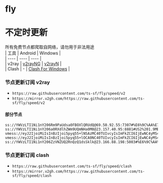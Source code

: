 # fly
# 不定时更新
所有免费节点都爬取自网络，请勿用于非法用途  
|  工具  | Android  | Windows  |  
|  ----  | ----   | ----  |  
| v2ray  | [v2rayNG](https://github.com/2dust/v2rayNG/releases) | [v2rayN](https://github.com/2dust/v2rayN/releases) |  
| Clash  | - | [Clash For Windows](https://github.com/2dust/clashN/releases) | 
  
### 节点更新订阅  v2ray
- `https://raw.githubusercontent.com/ts-sf/fly/speed/v2`  
- `https://mirror.v2gh.com/https://raw.githubusercontent.com/ts-sf/fly/speed/v2`  

#### 部分节点  
``` 
ss://YWVzLTI1Ni1nY206Rm9PaUdsa0FBOXlQRUdQ@69.50.92.55:7307#%E6%9C%AA%E7%9F%A52%202.0MB%2Fs
ss://YWVzLTI1Ni1nY206a0RXdlhZWm9UQmNHa0M0@23.157.40.95:8881#US2%201.9MB%2Fs
vmess://eyJ2IjoiMiIsInBzIjoi5pyq55+lNSAzMC40TUIvcyIsImFkZCI6IjEwNC4yMS44My4xMTUiLCJwb3J0IjoiNDQzIiwiaWQiOiI2YzE2OGZjYy0yMjMxLTRmM2ItOGMxZS1mNjM5MTY5MmRmNGEiLCJhaWQiOiIwIiwic2N5IjoiYXV0byIsIm5ldCI6IndzIiwidHlwZSI6IiIsImhvc3QiOiJobXMwMi5meGlhb21pLnNicyIsInBhdGgiOiIvbGluayIsInRscyI6InRscyIsInNuaSI6ImhtczAyLmZ4aWFvbWkuc2JzIiwidGVzdF9uYW1lIjoiNSJ9
vmess://eyJ2IjoiMiIsInBzIjoi5pyq55+lOCA0NC40TUIvcyIsImFkZCI6IjEwNC4yMS44My4xMDgiLCJwb3J0IjoiNDQzIiwiaWQiOiI2YzE2OGZjYy0yMjMxLTRmM2ItOGMxZS1mNjM5MTY5MmRmNGEiLCJhaWQiOiIwIiwic2N5IjoiYXV0byIsIm5ldCI6IndzIiwidHlwZSI6IiIsImhvc3QiOiJobXMwMi5meGlhb21pLnNicyIsInBhdGgiOiIvbGluayIsInRscyI6InRscyIsInNuaSI6ImhtczAyLmZ4aWFvbWkuc2JzIiwidGVzdF9uYW1lIjoiOCJ9
ss://YWVzLTI1Ni1nY206ZzVNZUQ2RnQzQ1dsSklk@23.166.88.198:5003#%E6%9C%AA%E7%9F%A510%201.8MB%2Fs
```
### 节点更新订阅  clash
- `https://raw.githubusercontent.com/ts-sf/fly/speed/clash`  
- `https://mirror.v2gh.com/https://raw.githubusercontent.com/ts-sf/fly/speed/clash`  


